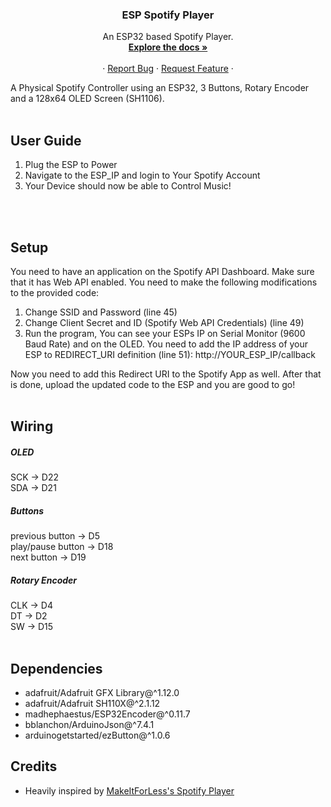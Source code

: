   <h3 align="center">ESP Spotify Player</h3>

  <p align="center">
    An ESP32 based Spotify Player.
    <br />
    <a href="https://github.com/kaustubhdoval/ESP-Spotify-Player"><strong>Explore the docs »</strong></a>
    <br />
    <br />
    ·
    <a href="https://github.com/kaustubhdoval/ESP-Spotify-Player/issues">Report Bug</a>
    ·
    <a href="https://github.com/kaustubhdoval/ESP-Spotify-Player/issues">Request Feature</a>
    ·
  </p>
</p>

A Physical Spotify Controller using an ESP32, 3 Buttons, Rotary Encoder and a 128x64 OLED Screen (SH1106). 
<br/> <br/>
## User Guide
1. Plug the ESP to Power
2. Navigate to the ESP_IP and login to Your Spotify Account
3. Your Device should now be able to Control Music!
  
<br /><br />
## Setup
You need to have an application on the Spotify API Dashboard. Make sure that it has Web API enabled. You need to make the following modifications to the provided code:
  1. Change SSID and Password (line 45)
  2. Change Client Secret and ID (Spotify Web API Credentials) (line 49)
  3.  Run the program, You can see your ESPs IP on Serial Monitor (9600 Baud Rate) and on the OLED.
    You need to add the IP address of your ESP to REDIRECT_URI definition (line 51):
          http://YOUR_ESP_IP/callback

Now you need to add this Redirect URI to the Spotify App as well. After that is done, upload the updated code to the ESP and you are good to go!
<br /><br />
## Wiring
##### OLED <br />
SCK -> D22 <br />
SDA -> D21

##### Buttons <br />
  previous button   -> D5 <br />
  play/pause button -> D18 <br /> 
  next button       -> D19 <br />

##### Rotary Encoder <br />
  CLK -> D4 <br />
  DT  -> D2 <br />
  SW  -> D15
<br /><br />

## Dependencies
*	adafruit/Adafruit GFX Library@^1.12.0
* adafruit/Adafruit SH110X@^2.1.12
* madhephaestus/ESP32Encoder@^0.11.7
* bblanchon/ArduinoJson@^7.4.1
* arduinogetstarted/ezButton@^1.0.6

## Credits
* Heavily inspired by [MakeItForLess's Spotify Player](https://gitlab.com/makeitforless/spotify_controller)

